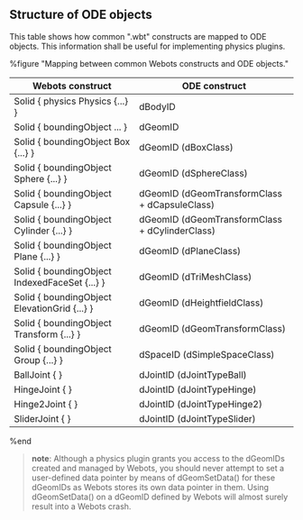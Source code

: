 ## Structure of ODE objects

This table shows how common ".wbt" constructs are mapped to ODE objects. This
information shall be useful for implementing physics plugins.

%figure "Mapping between common Webots constructs and ODE objects."

| Webots construct | ODE construct |
| --- | --- |
| Solid { physics Physics {...} } | dBodyID |
| Solid { boundingObject ... } | dGeomID |
| Solid { boundingObject Box {...} } | dGeomID (dBoxClass) |
| Solid { boundingObject Sphere {...} } | dGeomID (dSphereClass) |
| Solid { boundingObject Capsule {...} } | dGeomID (dGeomTransformClass + dCapsuleClass) |
| Solid { boundingObject Cylinder {...} } | dGeomID (dGeomTransformClass + dCylinderClass) |
| Solid { boundingObject Plane {...} } | dGeomID (dPlaneClass) |
| Solid { boundingObject IndexedFaceSet {...} } | dGeomID (dTriMeshClass) |
| Solid { boundingObject ElevationGrid {...} } | dGeomID (dHeightfieldClass) |
| Solid { boundingObject Transform {...} } | dGeomID (dGeomTransformClass) |
| Solid { boundingObject Group {...} } | dSpaceID (dSimpleSpaceClass) |
| BallJoint { } | dJointID (dJointTypeBall) |
| HingeJoint { } | dJointID (dJointTypeHinge) |
| Hinge2Joint { } | dJointID (dJointTypeHinge2) |
| SliderJoint { } | dJointID (dJointTypeSlider) |

%end

> **note**: Although a physics plugin grants you access to the dGeomIDs created and managed
by Webots, you should never attempt to set a user-defined data pointer by means
of dGeomSetData() for these dGeomIDs as Webots stores its own data pointer in
them. Using dGeomSetData() on a dGeomID defined by Webots will almost surely
result into a Webots crash.

